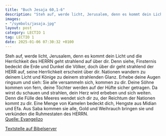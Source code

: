 ```yaml
---
title: "Buch Jesaja 60,1-6"
description: "Steh auf, werde licht, Jerusalem, denn es kommt dein Licht und die Herrlichkeit des HERRN geht strahlend auf über dir. Denn siehe, Finsternis bedeckt die Erde und Dunkel die Völker, doch über dir geht strahlend der HERR auf, seine Herrlichkeit erscheint über dir. Nationen wandern...."
images:
- "/symbols/jasaja.jpg"
layout: post
category: LECTIO 1
tag: LECTIO 1
date: 2025-01-06 07:30:32 +0100
---
```

Steh auf, werde licht, Jerusalem, denn es kommt dein Licht und die Herrlichkeit des HERRN geht strahlend auf über dir.
Denn siehe, Finsternis bedeckt die Erde und Dunkel die Völker, doch über dir geht strahlend der HERR auf, seine Herrlichkeit erscheint über dir.
Nationen wandern zu deinem Licht und Könige zu deinem strahlenden Glanz.<!--more-->
Erhebe deine Augen ringsum und sieh: Sie alle versammeln sich, kommen zu dir. Deine Söhne kommen von fern, deine Töchter werden auf der Hüfte sicher getragen.
Da wirst du schauen und strahlen, dein Herz wird erbeben und sich weiten. Denn die Fülle des Meeres wendet sich dir zu, der Reichtum der Nationen kommt zu dir.
Eine Menge von Kamelen bedeckt dich, Hengste aus Midian und Efa. Aus Saba kommen sie alle, Gold und Weihrauch bringen sie und verkünden die Ruhmestaten des HERRN.<br>
[Quelle: Evangelizo](https://evangeliumtagfuertag.org/DE/gospel)

[Textstelle auf Bibelserver](https://www.bibleserver.com/EU/Jesaja60,1-6)
